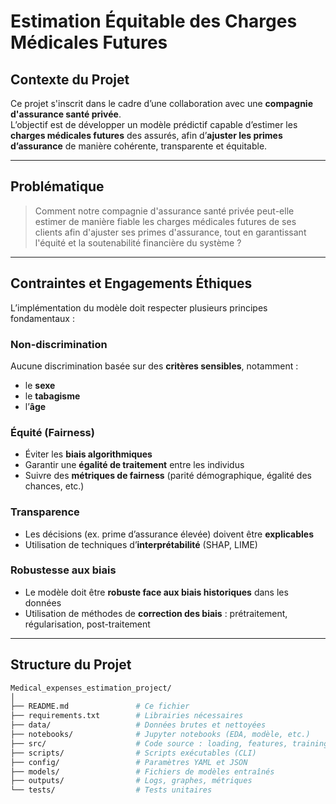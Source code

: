 #  Estimation Équitable des Charges Médicales Futures

##  Contexte du Projet

Ce projet s'inscrit dans le cadre d’une collaboration avec une **compagnie d'assurance santé privée**.  
L’objectif est de développer un modèle prédictif capable d’estimer les **charges médicales futures** des assurés, afin d’**ajuster les primes d’assurance** de manière cohérente, transparente et équitable.

---

##  Problématique

> Comment notre compagnie d'assurance santé privée peut-elle estimer de manière fiable les charges médicales futures de ses clients afin d'ajuster ses primes d'assurance, tout en garantissant l'équité et la soutenabilité financière du système ?

---

##  Contraintes et Engagements Éthiques

L’implémentation du modèle doit respecter plusieurs principes fondamentaux :

###  Non-discrimination
Aucune discrimination basée sur des **critères sensibles**, notamment :
- le **sexe**
- le **tabagisme**
- l’**âge**

###  Équité (Fairness)
- Éviter les **biais algorithmiques**
- Garantir une **égalité de traitement** entre les individus
- Suivre des **métriques de fairness** (parité démographique, égalité des chances, etc.)

###  Transparence
- Les décisions (ex. prime d’assurance élevée) doivent être **explicables**
- Utilisation de techniques d’**interprétabilité** (SHAP, LIME)

###  Robustesse aux biais
- Le modèle doit être **robuste face aux biais historiques** dans les données
- Utilisation de méthodes de **correction des biais** : prétraitement, régularisation, post-traitement

---

##  Structure du Projet

```bash
Medical_expenses_estimation_project/
│
├── README.md               # Ce fichier
├── requirements.txt        # Librairies nécessaires
├── data/                   # Données brutes et nettoyées
├── notebooks/              # Jupyter notebooks (EDA, modèle, etc.)
├── src/                    # Code source : loading, features, training
├── scripts/                # Scripts exécutables (CLI)
├── config/                 # Paramètres YAML et JSON
├── models/                 # Fichiers de modèles entraînés
├── outputs/                # Logs, graphes, métriques
└── tests/                  # Tests unitaires